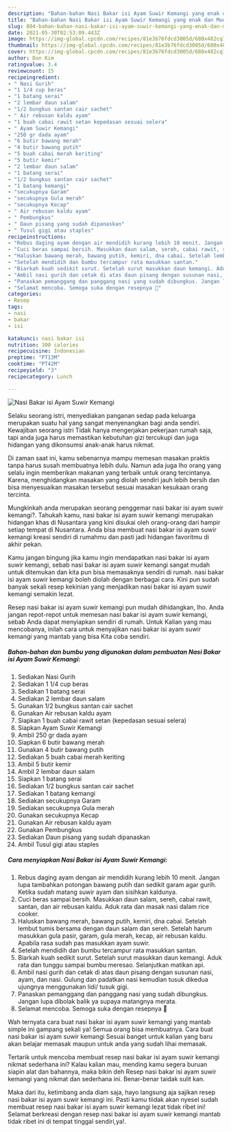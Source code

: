 ```yaml
---
description: "Bahan-bahan Nasi Bakar isi Ayam Suwir Kemangi yang enak dan Mudah Dibuat"
title: "Bahan-bahan Nasi Bakar isi Ayam Suwir Kemangi yang enak dan Mudah Dibuat"
slug: 804-bahan-bahan-nasi-bakar-isi-ayam-suwir-kemangi-yang-enak-dan-mudah-dibuat
date: 2021-05-30T02:53:09.443Z
image: https://img-global.cpcdn.com/recipes/81e3b76fdcd3005d/680x482cq70/nasi-bakar-isi-ayam-suwir-kemangi-foto-resep-utama.jpg
thumbnail: https://img-global.cpcdn.com/recipes/81e3b76fdcd3005d/680x482cq70/nasi-bakar-isi-ayam-suwir-kemangi-foto-resep-utama.jpg
cover: https://img-global.cpcdn.com/recipes/81e3b76fdcd3005d/680x482cq70/nasi-bakar-isi-ayam-suwir-kemangi-foto-resep-utama.jpg
author: Don Kim
ratingvalue: 3.4
reviewcount: 15
recipeingredient:
- " Nasi Gurih"
- "1 1/4 cup beras"
- "1 batang serai"
- "2 lembar daun salam"
- "1/2 bungkus santan cair sachet"
- " Air rebusan kaldu ayam"
- "1 buah cabai rawit setan kepedasan sesuai selera"
- " Ayam Suwir Kemangi"
- "250 gr dada ayam"
- "6 butir bawang merah"
- "4 butir bawang putih"
- "5 buah cabai merah keriting"
- "5 butir kemir"
- "2 lembar daun salam"
- "1 batang serai"
- "1/2 bungkus santan cair sachet"
- "1 batang kemangi"
- "secukupnya Garam"
- "secukupnya Gula merah"
- "secukupnya Kecap"
- " Air rebusan kaldu ayam"
- " Pembungkus"
- " Daun pisang yang sudah dipanaskan"
- " Tusul gigi atau staples"
recipeinstructions:
- "Rebus daging ayam dengan air mendidih kurang lebih 10 menit. Jangan lupa tambahkan potongan bawang putih dan sedikit garam agar gurih. Ketika sudah matang suwir ayam dan sisihkan kaldunya."
- "Cuci beras sampai bersih. Masukkan daun salam, sereh, cabai rawit, santan, dan air rebusan kaldu. Aduk rata dan masak nasi dalam rice cooker."
- "Haluskan bawang merah, bawang putih, kemiri, dna cabai. Setelah lembut tumis bersama dengan daun salam dan sereh. Setelah harum masukkan gula pasir, garam, gula merah, kecap, air rebusan kaldu. Apabila rasa sudah pas masukkan ayam suwir."
- "Setelah mendidih dan bumbu tercampur rata masukkan santan."
- "Biarkah kuah sedikit surut. Setelah surut masukkan daun kemangi. Aduk rata dan tunggu sampai bumbu meresao. Selanjutkan matikan api."
- "Ambil nasi gurih dan cetak di atas daun pisang dengan susunan nasi, ayam, dan nasi. Gulung dan padatkan nasi kemudian tusuk dikedua ujungnya menggunakan lidi/ tusuk gigi."
- "Panaskan pemanggang dan panggang nasi yang sudah dibungkus. Jangan lupa dibolak balik ya supaya matangnya merata."
- "Selamat mencoba. Semoga suka dengan resepnya 🤗"
categories:
- Resep
tags:
- nasi
- bakar
- isi

katakunci: nasi bakar isi 
nutrition: 300 calories
recipecuisine: Indonesian
preptime: "PT13M"
cooktime: "PT42M"
recipeyield: "3"
recipecategory: Lunch

---
```



![Nasi Bakar isi Ayam Suwir Kemangi](https://img-global.cpcdn.com/recipes/81e3b76fdcd3005d/680x482cq70/nasi-bakar-isi-ayam-suwir-kemangi-foto-resep-utama.jpg)

Selaku seorang istri, menyediakan panganan sedap pada keluarga merupakan suatu hal yang sangat menyenangkan bagi anda sendiri. Kewajiban seorang istri Tidak hanya mengerjakan pekerjaan rumah saja, tapi anda juga harus memastikan kebutuhan gizi tercukupi dan juga hidangan yang dikonsumsi anak-anak harus nikmat.

Di zaman  saat ini, kamu sebenarnya mampu memesan masakan praktis tanpa harus susah membuatnya lebih dulu. Namun ada juga lho orang yang selalu ingin memberikan makanan yang terbaik untuk orang tercintanya. Karena, menghidangkan masakan yang diolah sendiri jauh lebih bersih dan bisa menyesuaikan masakan tersebut sesuai masakan kesukaan orang tercinta. 



Mungkinkah anda merupakan seorang penggemar nasi bakar isi ayam suwir kemangi?. Tahukah kamu, nasi bakar isi ayam suwir kemangi merupakan hidangan khas di Nusantara yang kini disukai oleh orang-orang dari hampir setiap tempat di Nusantara. Anda bisa membuat nasi bakar isi ayam suwir kemangi kreasi sendiri di rumahmu dan pasti jadi hidangan favoritmu di akhir pekan.

Kamu jangan bingung jika kamu ingin mendapatkan nasi bakar isi ayam suwir kemangi, sebab nasi bakar isi ayam suwir kemangi sangat mudah untuk ditemukan dan kita pun bisa memasaknya sendiri di rumah. nasi bakar isi ayam suwir kemangi boleh diolah dengan berbagai cara. Kini pun sudah banyak sekali resep kekinian yang menjadikan nasi bakar isi ayam suwir kemangi semakin lezat.

Resep nasi bakar isi ayam suwir kemangi pun mudah dihidangkan, lho. Anda jangan repot-repot untuk memesan nasi bakar isi ayam suwir kemangi, sebab Anda dapat menyiapkan sendiri di rumah. Untuk Kalian yang mau mencobanya, inilah cara untuk menyajikan nasi bakar isi ayam suwir kemangi yang mantab yang bisa Kita coba sendiri.

<!--inarticleads1-->

##### Bahan-bahan dan bumbu yang digunakan dalam pembuatan Nasi Bakar isi Ayam Suwir Kemangi:

1. Sediakan  Nasi Gurih
1. Sediakan 1 1/4 cup beras
1. Sediakan 1 batang serai
1. Sediakan 2 lembar daun salam
1. Gunakan 1/2 bungkus santan cair sachet
1. Gunakan  Air rebusan kaldu ayam
1. Siapkan 1 buah cabai rawit setan (kepedasan sesuai selera)
1. Siapkan  Ayam Suwir Kemangi
1. Ambil 250 gr dada ayam
1. Siapkan 6 butir bawang merah
1. Gunakan 4 butir bawang putih
1. Sediakan 5 buah cabai merah keriting
1. Ambil 5 butir kemir
1. Ambil 2 lembar daun salam
1. Siapkan 1 batang serai
1. Sediakan 1/2 bungkus santan cair sachet
1. Sediakan 1 batang kemangi
1. Sediakan secukupnya Garam
1. Sediakan secukupnya Gula merah
1. Gunakan secukupnya Kecap
1. Gunakan  Air rebusan kaldu ayam
1. Gunakan  Pembungkus
1. Sediakan  Daun pisang yang sudah dipanaskan
1. Ambil  Tusul gigi atau staples




<!--inarticleads2-->

##### Cara menyiapkan Nasi Bakar isi Ayam Suwir Kemangi:

1. Rebus daging ayam dengan air mendidih kurang lebih 10 menit. Jangan lupa tambahkan potongan bawang putih dan sedikit garam agar gurih. Ketika sudah matang suwir ayam dan sisihkan kaldunya.
1. Cuci beras sampai bersih. Masukkan daun salam, sereh, cabai rawit, santan, dan air rebusan kaldu. Aduk rata dan masak nasi dalam rice cooker.
1. Haluskan bawang merah, bawang putih, kemiri, dna cabai. Setelah lembut tumis bersama dengan daun salam dan sereh. Setelah harum masukkan gula pasir, garam, gula merah, kecap, air rebusan kaldu. Apabila rasa sudah pas masukkan ayam suwir.
1. Setelah mendidih dan bumbu tercampur rata masukkan santan.
1. Biarkah kuah sedikit surut. Setelah surut masukkan daun kemangi. Aduk rata dan tunggu sampai bumbu meresao. Selanjutkan matikan api.
1. Ambil nasi gurih dan cetak di atas daun pisang dengan susunan nasi, ayam, dan nasi. Gulung dan padatkan nasi kemudian tusuk dikedua ujungnya menggunakan lidi/ tusuk gigi.
1. Panaskan pemanggang dan panggang nasi yang sudah dibungkus. Jangan lupa dibolak balik ya supaya matangnya merata.
1. Selamat mencoba. Semoga suka dengan resepnya 🤗




Wah ternyata cara buat nasi bakar isi ayam suwir kemangi yang mantab simple ini gampang sekali ya! Semua orang bisa membuatnya. Cara buat nasi bakar isi ayam suwir kemangi Sesuai banget untuk kalian yang baru akan belajar memasak maupun untuk anda yang sudah lihai memasak.

Tertarik untuk mencoba membuat resep nasi bakar isi ayam suwir kemangi nikmat sederhana ini? Kalau kalian mau, mending kamu segera buruan siapin alat dan bahannya, maka bikin deh Resep nasi bakar isi ayam suwir kemangi yang nikmat dan sederhana ini. Benar-benar taidak sulit kan. 

Maka dari itu, ketimbang anda diam saja, hayo langsung aja sajikan resep nasi bakar isi ayam suwir kemangi ini. Pasti kamu tiidak akan nyesel sudah membuat resep nasi bakar isi ayam suwir kemangi lezat tidak ribet ini! Selamat berkreasi dengan resep nasi bakar isi ayam suwir kemangi mantab tidak ribet ini di tempat tinggal sendiri,ya!.

